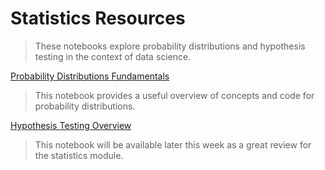 # Statistics Resources

>These notebooks explore probability distributions and hypothesis testing in the context of data science.

[Probability Distributions Fundamentals](https://ds-review-hub.github.io/probability_distributions_review/probability_distributions_review)

>This notebook provides a useful overview of concepts and code for probability distributions.

[Hypothesis Testing Overview](https://ds-review-hub.github.io/)

>This notebook will be available later this week as a great review for the statistics module.